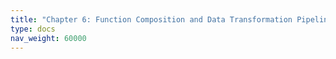 ```yaml
---
title: "Chapter 6: Function Composition and Data Transformation Pipelines"
type: docs
nav_weight: 60000
---
```

